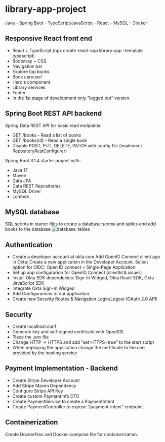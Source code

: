 # library-app-project

Java - Spring Boot - TypeScript/JavaScript - React - MySQL - Docker

## Responsive React front end

- React + TypeScript (npx create-react-app library-app –template typescript)
- Bootstrap + CSS
- Navigation bar
- Explore top books
- Book carousel
- Hero's component
- Library services
- Footer
- In the 1st stage of development only ”logged out” version

## Spring Boot REST API backend

Spring Data REST API for basic read endpoints:

- GET /books - Read a list of books
- GET /books{id} - Read a single book
- Disable POST, PUT, DELETE, PATCH with config file (implement RepositoryRestConfigurer)

Spring Boot 3.1.4 starter project with:

- Java 17
- Maven
- Data JPA
- Data REST Repositories
- MySQL Driver
- Lombok

## MySQL database

SQL scripts in starter files to create a database scema and tables and add books to the database
![database_tables](https://github.com/tauimonen/library-app-project/assets/64781021/747ba619-089b-43b7-9411-d4b7536c415f)

## Authentication

- Create a developer account at okta.com
Add OpenID Connect client app in Okta: Create a new application in the Developer Account.
Select option for OIDC: Open ID connect > Single-Page Application
- Set up app configurarion for OpenID Connect (clientId & issuer)
- Install Okta SDK dependecies: Sign-In Widged, Okta React SDK, Okta JavaScript SDK
- Integrate Okta Sign-In Widged
- Add Configurarions to our application 
- Create new Security Routes & Navigation Login/Logout (OAuth 2.0 API)

## Security

- Create localhost.conf
- Generate key and self-signed certificate with OpenSSL
- Place the .env file
- Change HTTP -> HTTPS and add "set HTTPS=true" to the start script
- When deploying the application change the certificate to the one provided by the hosting service

## Payment Implementation - Backend
- Create Stripe Developer Account
- Add Stripe Maven Dependency
- Configure Stripe API Key
- Create custom PaymantInfo DTO
- Create PaymentService to create a PaymentIntent
- Create PaymentController to expose ”/payment-intent” endpoint
  
## Containerization

Create Dockerfiles and Docker-compose file for containerization.
